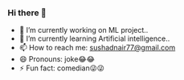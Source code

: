 ### Hi there 👋

- 🔭 I’m currently working on ML project..
- 🌱 I’m currently learning Artificial intelligence..
- 📫 How to reach me: sushadnair77@gmail.com
- 😄 Pronouns: joke😂😂
- ⚡ Fun fact: comedian😜😜
